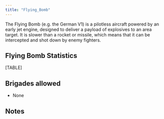 ```yaml
---
title: "Flying_Bomb"
---
```


The Flying Bomb (e.g. the German V1) is a pilotless aircraft powered by
an early jet engine, designed to deliver a payload of explosives to an
area target. It is slower than a rocket or missile, which means that it
can be intercepted and shot down by enemy fighters.

##  Flying Bomb Statistics 

[TABLE]

##  Brigades allowed 

-   None

##  Notes 
